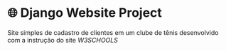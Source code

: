 # 🌐 Django Website Project

Site simples de cadastro de clientes em um clube de tênis desenvolvido com a instrução do site *W3SCHOOLS* 
